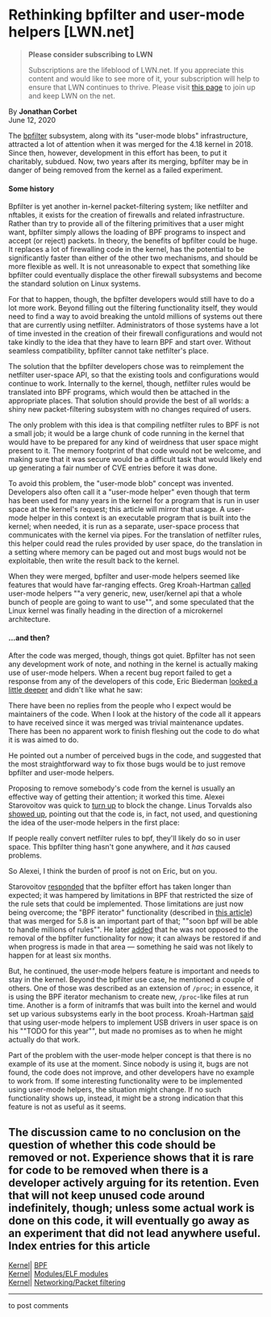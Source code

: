 # Rethinking bpfilter and user-mode helpers [LWN.net]

> **Please consider subscribing to LWN**
> 
> Subscriptions are the lifeblood of LWN.net. If you appreciate this content and would like to see more of it, your subscription will help to ensure that LWN continues to thrive. Please visit [this page](/Promo/nst-nag1/subscribe) to join up and keep LWN on the net. 

By **Jonathan Corbet**  
June 12, 2020 

The [bpfilter](/Articles/755919/) subsystem, along with its "user-mode blobs" infrastructure, attracted a lot of attention when it was merged for the 4.18 kernel in 2018. Since then, however, development in this effort has been, to put it charitably, subdued. Now, two years after its merging, bpfilter may be in danger of being removed from the kernel as a failed experiment. 

#### Some history

Bpfilter is yet another in-kernel packet-filtering system; like netfilter and nftables, it exists for the creation of firewalls and related infrastructure. Rather than try to provide all of the filtering primitives that a user might want, bpfilter simply allows the loading of BPF programs to inspect and accept (or reject) packets. In theory, the benefits of bpfilter could be huge. It replaces a lot of firewalling code in the kernel, has the potential to be significantly faster than either of the other two mechanisms, and should be more flexible as well. It is not unreasonable to expect that something like bpfilter could eventually displace the other firewall subsystems and become the standard solution on Linux systems. 

For that to happen, though, the bpfilter developers would still have to do a lot more work. Beyond filling out the filtering functionality itself, they would need to find a way to avoid breaking the untold millions of systems out there that are currently using netfilter. Administrators of those systems have a lot of time invested in the creation of their firewall configurations and would not take kindly to the idea that they have to learn BPF and start over. Without seamless compatibility, bpfilter cannot take netfilter's place. 

The solution that the bpfilter developers chose was to reimplement the netfilter user-space API, so that the existing tools and configurations would continue to work. Internally to the kernel, though, netfilter rules would be translated into BPF programs, which would then be attached in the appropriate places. That solution should provide the best of all worlds: a shiny new packet-filtering subsystem with no changes required of users. 

The only problem with this idea is that compiling netfilter rules to BPF is not a small job; it would be a large chunk of code running in the kernel that would have to be prepared for any kind of weirdness that user space might present to it. The memory footprint of that code would not be welcome, and making sure that it was secure would be a difficult task that would likely end up generating a fair number of CVE entries before it was done. 

To avoid this problem, the "user-mode blob" concept was invented. Developers also often call it a "user-mode helper" even though that term has been used for many years in the kernel for a program that is run in user space at the kernel's request; this article will mirror that usage. A user-mode helper in this context is an executable program that is built into the kernel; when needed, it is run as a separate, user-space process that communicates with the kernel via pipes. For the translation of netfilter rules, this helper could read the rules provided by user space, do the translation in a setting where memory can be paged out and most bugs would not be exploitable, then write the result back to the kernel. 

When they were merged, bpfilter and user-mode helpers seemed like features that would have far-ranging effects. Greg Kroah-Hartman [called](/Articles/749117/) user-mode helpers ""a very generic, new, user/kernel api that a whole bunch of people are going to want to use"", and some speculated that the Linux kernel was finally heading in the direction of a microkernel architecture. 

#### ...and then?

After the code was merged, though, things got quiet. Bpfilter has not seen any development work of note, and nothing in the kernel is actually making use of user-mode helpers. When a recent bug report failed to get a response from any of the developers of this code, Eric Biederman [looked a little deeper](/ml/linux-fsdevel/875zc4c86z.fsf_-_@x220.int.ebiederm.org/) and didn't like what he saw: 

There have been no replies from the people who I expect would be maintainers of the code. When I look at the history of the code all it appears to have received since it was merged was trivial maintenance updates. There has been no apparent work to finish fleshing out the code to do what it is was aimed to do. 

He pointed out a number of perceived bugs in the code, and suggested that the most straightforward way to fix those bugs would be to just remove bpfilter and user-mode helpers. 

Proposing to remove somebody's code from the kernel is usually an effective way of getting their attention; it worked this time. Alexei Starovoitov was quick to [turn up](/ml/linux-fsdevel/20200606201956.rvfanoqkevjcptfl@ast-mbp/) to block the change. Linus Torvalds also [showed up](/ml/linux-fsdevel/CAHk-=wi=rpNZMeubhq2un3rCMAiOL8A+FZpdPnwFLEY09XGgAQ@mail.gmail.com/), pointing out that the code is, in fact, not used, and questioning the idea of the user-mode helpers in the first place: 

If people really convert netfilter rules to bpf, they'll likely do so in user space. This bpfilter thing hasn't gone anywhere, and it _has_ caused problems. 

So Alexei, I think the burden of proof is not on Eric, but on you. 

Starovoitov [responded](/ml/linux-fsdevel/20200607014935.vhd3scr4qmawq7no@ast-mbp/) that the bpfilter effort has taken longer than expected; it was hampered by limitations in BPF that restricted the size of the rule sets that could be implemented. Those limitations are just now being overcome; the "BPF iterator" functionality (described in [this article](/Articles/818714/)) that was merged for 5.8 is an important part of that; ""soon bpf will be able to handle millions of rules"". He later [added](/ml/linux-fsdevel/20200608162027.iyaqtnhrjtp3vos5@ast-mbp.dhcp.thefacebook.com/) that he was not opposed to the removal of the bpfilter functionality for now; it can always be restored if and when progress is made in that area — something he said was not likely to happen for at least six months. 

But, he continued, the user-mode helpers feature is important and needs to stay in the kernel. Beyond the bpfilter use case, he mentioned a couple of others. One of those was described as an extension of `/proc`; in essence, it is using the BPF iterator mechanism to create new, `/proc`-like files at run time. Another is a form of initramfs that was built into the kernel and would set up various subsystems early in the boot process. Kroah-Hartman [said](/ml/linux-fsdevel/20200608164045.GC425601@kroah.com/) that using user-mode helpers to implement USB drivers in user space is on his ""TODO for this year"", but made no promises as to when he might actually do that work. 

Part of the problem with the user-mode helper concept is that there is no example of its use at the moment. Since nobody is using it, bugs are not found, the code does not improve, and other developers have no example to work from. If some interesting functionality were to be implemented using user-mode helpers, the situation might change. If no such functionality shows up, instead, it might be a strong indication that this feature is not as useful as it seems. 

The discussion came to no conclusion on the question of whether this code should be removed or not. Experience shows that it is rare for code to be removed when there is a developer actively arguing for its retention. Even that will not keep unused code around indefinitely, though; unless some actual work is done on this code, it will eventually go away as an experiment that did not lead anywhere useful.  
Index entries for this article  
---  
[Kernel](/Kernel/Index)| [BPF](/Kernel/Index#BPF)  
[Kernel](/Kernel/Index)| [Modules/ELF modules](/Kernel/Index#Modules-ELF_modules)  
[Kernel](/Kernel/Index)| [Networking/Packet filtering](/Kernel/Index#Networking-Packet_filtering)  
  


* * *

to post comments 
